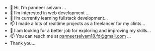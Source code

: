 - 👋 Hi, I’m panneer selvam  ...
- 👀 I’m interested in web development ...
- 🌱 I’m currently learning fullstack development...
- 📫 I made a lots of realtime projects as a freelancer for my clints...
- 💞️ I am looking for a better job for exploring and improving my skills...
- 📫 You can reach me at panneerselvam18.fd@gmail.com ...
- Thank you...

<!---
cpstech2004/cpstech2004 is a ✨ special ✨ repository because its `README.md` (this file) appears on your GitHub profile.
You can click the Preview link to take a look at your changes.
--->
